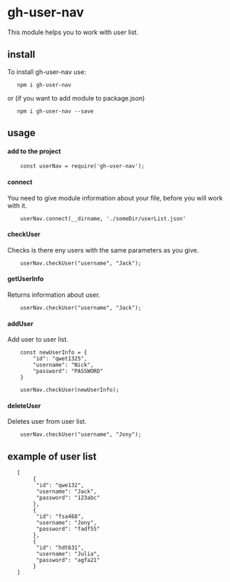 # gh-user-nav

This module helps you to work with user list.

## install

To install gh-user-nav use:

       npm i gh-user-nav
       
or (if you want to add module to package.json)

       npm i gh-user-nav --save     
       
## usage  

#### add to the project

        const userNav = require('gh-user-nav');
        

#### connect
 You need to give module information about your file, before you will work with it.
 
        userNav.connect(__dirname, './someDir/userList.json'
        
#### checkUser
Checks is there eny users with the same parameters as you give.

        userNav.checkUser("username", "Jack");
        
#### getUserInfo
Returns information about user.

        userNav.checkUser("username", "Jack");
        
#### addUser
Add user to user list.

        const newUserInfo = {
            "id": "qwet1325",
            "username": "Nick",
            "password": "PASSWORD"
        }

        userNav.checkUser(newUserInfo);
        
#### deleteUser
Deletes user from user list.       

        userNav.checkUser("username", "Jony");
        
## example of user list 
       
       [
            {
             "id": "qwe132",
             "username": "Jack",
             "password": "123abc"
            },
            {
             "id": "fsa468",
             "username": "Jony",
             "password": "fadf55"
            },
            {
             "id": "hdt631",
             "username": "Julia",
             "password": "agfa21"
            }
       ]
